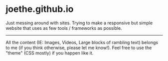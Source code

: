 joethe.github.io
================

Just messing around with sites. 
Trying to make a responsive but simple website that uses as few tools / frameworks as possible.


---
All the content (IE: Images, Videos, Large blocks of rambling text) belongs to me (if you think otherwise, please let me know!). 
Feel free to use the "theme" (CSS mostly) if you happen like it.
